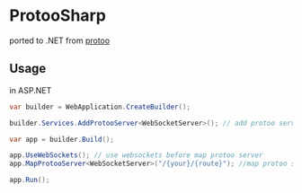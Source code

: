 # ProtooSharp
ported to .NET from [protoo](https://github.com/versatica/protoo)

## Usage

in ASP.NET

```csharp
var builder = WebApplication.CreateBuilder();

builder.Services.AddProtooServer<WebSocketServer>(); // add protoo server

var app = builder.Build();

app.UseWebSockets(); // use websockets before map protoo server
app.MapProtooServer<WebSocketServer>("/{your}/{route}"); //map protoo server

app.Run();

```

